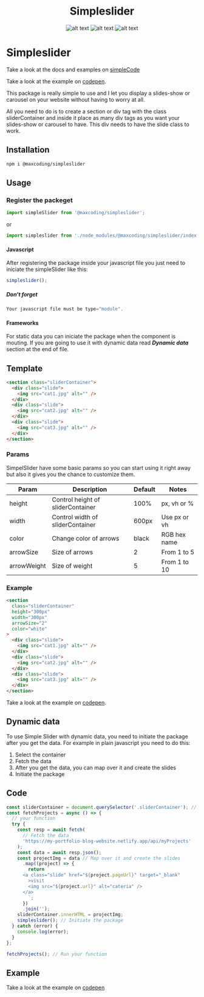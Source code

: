 <div align="center">
<h1>Simpleslider </h1>
  
![alt text](https://img.shields.io/badge/My%20first%20NPM%20package-1.0.0-red)  ![alt text](https://img.shields.io/badge/Made%20by-Max-brightgreen) ![alt text](https://img.shields.io/badge/NPM%20package-True-red)
</div>

# Simpleslider

Take a look at the docs and examples on [simpleCode](https://simple-code.netlify.app/carrousel/intro.html)

Take a look at the example on [codepen](https://codepen.io/maxrpark/pen/ExwXRPb).

This package is really simple to use and I let you display a slides-show or carousel on your website without having to worry at all.

All you need to do is to create a section or div tag with the class sliderContainer and inside it place as many div tags as you want your slides-show or carousel to have. This div needs to have the slide class to work.

## Installation

```bash
npm i @maxcoding/simpleslider
```

## Usage

### Register the packeget

```js
import simpleSlider from '@maxcoding/simpleslider';
```

or

```js
import simpleslider from './node_modules/@maxcoding/simpleslider/index.js';
```

#### Javascript

After registering the package inside your javascript file you just need to iniciate the simpleSlider like this:

```js
simpleslider();
```

##### Don't forget

```js
Your javascript file must be type="module".
```

#### Frameworks

For static data you can iniciate the package when the component is mouting. If you are going to use it with dynamic data read **_Dynamic data_** section at the end of file.

## Template

```html
<section class="sliderContainer">
  <div class="slide">
    <img src="cat1.jpg" alt="" />
  </div>
  <div class="slide">
    <img src="cat2.jpg" alt="" />
  </div>
  <div class="slide">
    <img src="cat3.jpg" alt="" />
  </div>
</section>
```

### Params

SimpelSlider have some basic params so you can start using it right away but also it gives you the chance to customize them.

| Param       | Description                       | Default | Notes        |
| ----------- | --------------------------------- | ------- | ------------ |
| height      | Control height of sliderContainer | 100%    | px, vh or %  |
| width       | Control width of sliderContainer  | 600px   | Use px or vh |
| color       | Change color of arrows            | black   | RGB hex name |
| arrowSize   | Size of arrows                    | 2       | From 1 to 5  |
| arrowWeight | Size of weight                    | 5       | From 1 to 10 |

<!--        | autoSlide                         | Run new slide every 3 seconds | false        |     |
| arrow       | Display arrows                    | true                          |              | -->

### Example

```html
<section
  class="sliderContainer"
  height="300px"
  width="300px"
  arrowSize="2"
  color="white"
>
  <div class="slide">
    <img src="cat1.jpg" alt="" />
  </div>
  <div class="slide">
    <img src="cat2.jpg" alt="" />
  </div>
  <div class="slide">
    <img src="cat3.jpg" alt="" />
  </div>
</section>
```

Take a look at the example on [codepen](https://codepen.io/maxrpark/details/BawMWGR).

## Dynamic data

To use Simple Slider with dynamic data, you need to initiate the package after you get the data. For example in plain javascript you need to do this:

1. Select the container
2. Fetch the data
3. After you get the data, you can map over it and create the slides
4. Initiate the package

## Code

```js
const sliderContainer = document.querySelector('.sliderContainer'); // Select the container
const fetchProjects = async () => {
  // your function
  try {
    const resp = await fetch(
      // Fetch the data
      'https://my-portfolio-blog-website.netlify.app/api/myProjects'
    );
    const data = await resp.json();
    const projectImg = data // Map over it and create the slides
      .map((project) => {
        return `
      <a class="slide" href="${project.pageUrl}" target="_blank"
        >visit
        <img src="${project.url}" alt="cateria" />
      </a>
        `;
      })
      .join('');
    sliderContainer.innerHTML = projectImg;
    simpleslider(); // Initiate the package
  } catch (error) {
    console.log(error);
  }
};

fetchProjects(); // Run your function
```

## Example

Take a look at the example on [codepen](https://codepen.io/maxrpark/pen/popjqxG)
